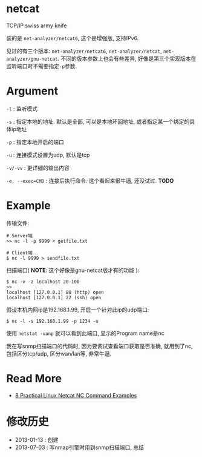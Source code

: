 # netcat #

TCP/IP swiss army knife

装的是 `net-analyzer/netcat6`, 这个是增强版, 支持IPv6.

见过的有三个版本: `net-analyzer/netcat6`, `net-analyzer/netcat`, `net-analyzer/gnu-netcat`. 不同的版本参数上也会有些差异, 好像是第三个实现版本在监听端口时不需要指定`-p`参数.

# Argument #

` -l ` : 监听模式

` -s ` : 指定本地的地址. 默认是全部, 可以是本地环回地址, 或者指定某一个绑定的具体ip地址

` -p ` : 指定本地开启的端口

` -u ` : 连接模式设置为udp, 默认是tcp

` -v/-vv ` : 更详细的输出内容

` -e, --exec=CMD ` : 连接后执行命令. 这个看起来很牛逼, 还没试过. **TODO**


# Example #

传输文件:

	# Server端
	>> nc -l -p 9999 < getfile.txt

	# Client端
	$ nc -l 9999 > sendfile.txt

<!-- comment -->

扫描端口( **NOTE**: 这个好像是gnu-netcat版才有的功能 ):

	$ nc -v -z localhost 20-100
	>>
	localhost [127.0.0.1] 80 (http) open
	localhost [127.0.0.1] 22 (ssh) open

<!-- comment -->

假设本机内网ip是192.168.1.99, 开启一个针对此ip的udp端口:

	$ nc -l -s 192.168.1.99 -p 1234 -u

使用 `netstat -uanp` 就可以看到此端口, 显示的Program name是nc

我在写snmp扫描端口的代码时, 因为要调试查看端口获取是否准确, 就用到了nc, 包括区分tcp/udp, 区分wan/lan等, 非常牛逼.


# Read More #

* [8 Practical Linux Netcat NC Command Examples](http://www.thegeekstuff.com/2012/04/nc-command-examples/)


# 修改历史 #

* 2013-01-13 : 创建
* 2013-07-03 : 写nmap引擎时用到snmp扫描端口, 总结
